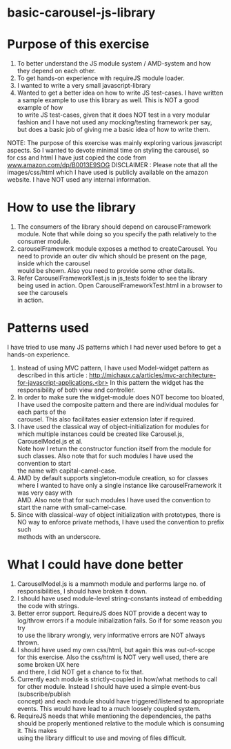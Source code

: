 basic-carousel-js-library
=========================

Purpose of this exercise 
========================
1) To better understand the JS module system / AMD-system and how they depend on each other. <br>
2) To get hands-on experience with requireJS module loader. <br>
3) I wanted to write a very small javascript-library <br>
4) Wanted to get a better idea on how to write JS test-cases. I have written a sample example to use this library as well. This is NOT a good example of how <br>
   to write JS test-cases, given that it does NOT test in a very modular fashion and I have not used any mocking/testing framework per say, <br>
   but does a basic job of giving me a basic idea of how to write them. <br>
   
NOTE: The purpose of this exercise was mainly exploring various javascript aspects. So I wanted to devote minimal time on styling the carousel, so <br>
      for css and html I have just copied the code from www.amazon.com/dp/B0013E9SOG
DISCLAIMER : Please note that all the images/css/html which I have used is publicly available on the amazon website. I have NOT used any internal information. 

How to use the library
======================

1) The consumers of the library should depend on carouselFramework module. Note that while doing so you specify the path relatively to the consumer module. <br>
2) carouselFramework module exposes a method to createCarousel. You need to provide an outer div which should be present on the page, inside which the carousel <br>
   would be shown. Also you need to provide some other details. <br>
3) Refer CarouselFrameworkTest.js in js_tests folder to see the library being used in action. Open CarouselFrameworkTest.html in a browser to see the carousels <br>
   in action. 

Patterns used 
=============

I have tried to use many JS patterns which I had never used before to get a hands-on experience. <br>
1) Instead of using MVC pattern, I have used Model-widget pattern as described in this article : http://michaux.ca/articles/mvc-architecture-for-javascript-applications.<br>
   In this pattern the widget has the responsibility of both view and controller.  <br>
2) In order to make sure the widget-module does NOT become too bloated, I have used the composite pattern and there are individual modules for each parts of the<br>
   carousel. This also facilitates easier extension later if required. <br>
3) I have used the classical way of object-initialization for modules for which multiple instances could be created like Carousel.js, CarouselModel.js et al. <br>
   Note how I return the constructor function itself from the module for such classes. Also note that for such modules I have used the convention to start<br>
   the name with capital-camel-case. <br>
4) AMD by default supports singleton-module creation, so for classes where I wanted to have only a single instance like carouselFramework it was very easy with<br>
   AMD. Also note that for such modules I have used the convention to start the name with small-camel-case.<br>
5) Since with classical-way of object initialization with prototypes, there is NO way to enforce private methods, I have used the convention to prefix such<br>
   methods with an underscore. 

What I could have done better 
=============================
1) CarouselModel.js is a mammoth module and performs large no. of responsibilities, I should have broken it down. <br>
2) I should have used module-level string-constants instead of embedding the code with strings. <br>
3) Better error support. RequireJS does NOT provide a decent way to log/throw errors if a module initialization fails. So if for some reason you try <br>
   to use the library wrongly, very informative errors are NOT always thrown. <br>
4) I should have used my own css/html, but again this was out-of-scope for this exercise. Also the css/html is NOT very well used, there are some broken UX here<br>
   and there, I did NOT get a chance to fix that. <br>
5) Currently each module is strictly-coupled in how/what methods to call for other module. Instead I should have used a simple event-bus (subscribe/publish <br>
   concept) and each module should have triggered/listened to appropriate events. This would have lead to a much loosely coupled system. <br>
6) RequireJS needs that while mentioning the dependencies, the paths should be properly mentioned relative to the module which is consuming it. This makes<br>
   using the library difficult to use and moving of files difficult. 

